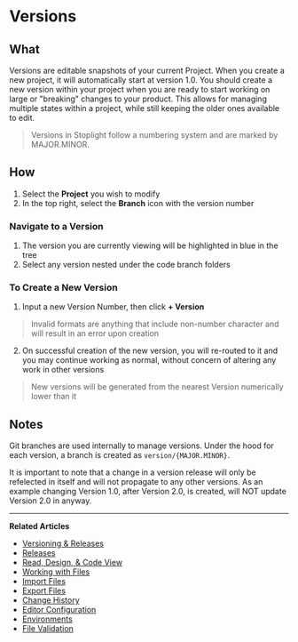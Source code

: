 # Versions

## What

Versions are editable snapshots of your current Project. When you create a new project, it will automatically start at version 1.0. You should create a new version within your project when you are ready to start working on large or "breaking" changes to your product. This allows for managing multiple states within a project, while still keeping the older ones available to edit.

> Versions in Stoplight follow a numbering system and are marked by MAJOR.MINOR.

## How

1.  Select the **Project** you wish to modify
2.  In the top right, select the **Branch** icon with the version
    number

### Navigate to a Version

1.  The version you are currently viewing will be highlighted in blue in the tree
2.  Select any version nested under the code branch folders

### To Create a New Version

1. Input a new Version Number, then click **+ Version**
> Invalid formats are anything that include non-number character and will result in an error upon creation
2. On successful creation of the new version, you will re-routed to it and you may continue working as normal, without concern of altering any work in other versions

> New versions will be generated from the nearest Version numerically lower than it

## Notes

Git branches are used internally to manage versions. Under the hood for each version, a branch is created as `version/{MAJOR.MINOR}`.

It is important to note that a change in a version release will only be refelected in itself and will not propagate to any other versions. As an example changing Version 1.0, after Version 2.0, is created, will NOT update Version 2.0 in anyway.

---

**Related Articles**

- [Versioning & Releases](/platform/versioning/introduction)
- [Releases](/platform/versioning/releases)
- [Read, Design, & Code View](/platform/editor-basics/read-design-code-view)
- [Working with Files](/platform/editor-basics/working-with-files)
- [Import Files](/platform/editor-basics/import-files)
- [Export Files](/platform/editor-basics/export-files)
- [Change History](/platform/editor-basics/change-history)
- [Editor Configuration](/platform/editor-basics/editor-configuration)
- [Environments](/platform/editor-basics/environments)
- [File Validation](/platform/editor-basics/file-validation)
